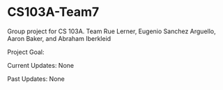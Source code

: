# CS103A-Team7
Group project for CS 103A. Team Rue Lerner, Eugenio Sanchez Arguello, Aaron Baker, and Abraham Iberkleid

Project Goal: 

Current Updates: 
None 

Past Updates: 
None


